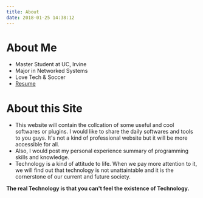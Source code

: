 ```yaml
---
title: About
date: 2018-01-25 14:38:12
---
```


# About Me

- Master Student at UC, Irvine
- Major in Networked Systems
- Love Tech & Soccer
- [Resume](https://drive.google.com/file/d/10lLfJJym1Wt8AwDVSraK1LYa56vSNein/view?usp=sharing)

#  About this Site

- This website will contain the collcation of some useful and cool softwares or plugins. I would like to share the daily softwares and tools to you guys. It's not a kind of professional website but it will be more accessible for all.
- Also, I would post my personal experience summary of programming skills and knowledge.
- Technology is a kind of attitude to life. When we pay more attention to it, we will find out that technology is not unattaintable and it is the cornerstone of our current and future society. 



**The real Technology is that you can't feel the existence of Technology.**